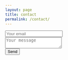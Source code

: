 ```yaml
---
layout: page
title: contact
permalink: /contact/
---
```


<div class="row">
    <form action="https://formspree.io/{{ site.email }}" method="POST">
	<div class="form-group">
	    <input type="email" name="_replyto" placeholder="Your email">
	</div>
	<div class="form-group">
	    <textarea name="message" placeholder="Your message"></textarea>
	</div>
	    <input type="hidden" name="_next" value="{{ site.baseurl}}/thanks/" />
	    <input type="hidden" name="_subject" value="Website contact" />
	    <input type="text" name="_gotcha" style="display:none" />
	<input type="submit" value="Send" class="btn btn-default">
    </form>
</div>





